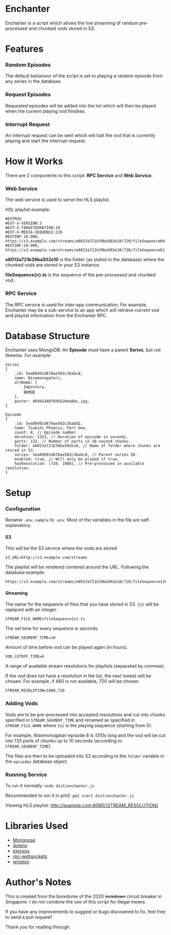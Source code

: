 # Enchanter

Enchanter is a script which allows the live streaming of random pre-processed and chunked vods stored in S3.


# Features
### Random Episodes
The default behaviour of the script is set to playing a random episode from any series in the database.

### Request Episodes
Requested episodes will be added into the list which will then be played when the current playing vod finishes.

### Interrupt Request
An interrupt request can be sent which will halt the vod that is currently playing and start the interrupt request.

# How it Works
There are 2 components to this script: **RPC Service** and **Web Service**.

### Web Service
The web service is used to serve the HLS playlist. 

HSL playlist example:
```
#EXTM3U
#EXT-X-VERSION:3
#EXT-X-TARGETDURATION:10
#EXT-X-MEDIA-SEQUENCE:226
#EXTINF:10.000,
https://s3.example.com/streams/e8013a721b39ba502e10/720/fileSequence60.ts
#EXTINF:10.000,
https://s3.example.com/streams/e8013a721b39ba502e10/720/fileSequence61.ts
```
**e8013a721b39ba502e10** is the folder (as stated in the database) where the chunked vods are stored in your S3 instance.

**fileSequence{n}.ts** is the sequence of the pre-processed and chunked vod.

### RPC Service
The RPC service is used for inter-app communication. For example, Enchanter may be a sub-service to an app which will retrieve current vod and playlist information from the Enchanter RPC.

# Database Structure
Enchanter uses MongoDB. An **Episode** must have a parent **Series**, but not likewise.
For example:
```
Series
{
	_id: 5ea89d91d678ae502c3babc8,
	name: Nisemonogatari,
	altName: [
		Impostory,
		偽物語
	],
	poster: d6491440703b520ee84c.jpg,
}
```
```
Episode
{
	_id: 5ea89d91d678ae502c3babd2,
	name: Tsukihi Phoenix, Part One,
	count: 8, // Episode number.
	duration: 1321, // Duration of episode in seconds.
	parts: 133, // Number of parts in 10-second chunks.
	folder: e8013a721b39ba502e10, // Name of folder where chunks are stored in S3.
	series: 5ea89d91d678ae502c3babc8, // Parent series ID.
	enabled: true, // Will only be played if true.
	hasResolution: [720, 1080], // Pre-processed in available resolution.
}
```

# Setup
### Configuration
Rename `.env.sample` to `.env`. Most of the variables in the file are self-explanatory.

#### S3
This will be the S3 service where the vods are stored
```
S3_URL=http://s3.example.com/streams
```
The playlist will be rendered centered  around the URL. Following the database example:
```
https://s3.example.com/streams/e8013a721b39ba502e10/720/fileSequence120.ts
```

#### Streaming
The name for the sequence of files that you have stored in S3. `{n}` will be replaced with an integer.
```
STREAM_FILE_NAME=fileSequence{n}.ts
```


The set time for every sequence in seconds.
```
STREAM_SEGMENT_TIME=10
```

Amount of time before vod can be played again (in hours).
```
VOD_CUTOFF_TIME=6
```

A range of available stream resolutions for playlists (separated by commas).

If the vod does not have a resolution in the list, the next lowest will be chosen. For example, if 480 is not available, 720 will be chosen.
```
STREAM_RESOLUTION=1080,720
```


### Adding Vods
Vods are to be pre-processed into accepted resolutions and cut into chunks specified in `STREAM_SEGMENT_TIME` and renamed as specified in `STREAM_FILE_NAME` where `{n}` is the playing sequence (starting from 0).

For example, Nisemonogatari episode 8 is *1310s* long and the vod will be cut into 133 parts of chunks up to 10 seconds (according to `STREAM_SEGMENT_TIME`).

The files are then to be uploaded into S3 according to the `folder`  variable in the `episodes` database object.

### Running Service
To run it normally: `node dist/enchanter.js`

Recommended to run it in pm2: `pm2 start dist/enchanter.js`

Viewing HLS playlist: http://example.com:8080/{STREAM_RESOLUTION}

# Libraries Used

 - [Mongoose](https://www.npmjs.com/package/mongoose)
 - [dotenv](https://www.npmjs.com/package/dotenv)
 - [express](https://www.npmjs.com/package/express)
 - [rpc-websockets](https://www.npmjs.com/package/mongoose)
 - [winston](https://www.npmjs.com/package/winston)

# Author's Notes
This is created from the boredome of the 2020 ~~lockdown~~ circuit breaker in Singapore. I do not condone the use of this script for illegal means.

If you have any improvements to suggest or bugs discovered to fix, feel free to send a pull request!

Thank you for reading through.